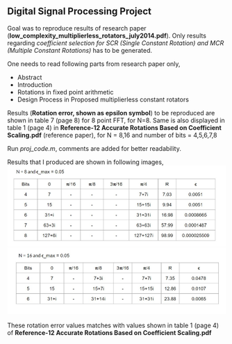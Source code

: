 ## Digital Signal Processing Project

Goal was to reproduce results of research paper (**low_complexity_multiplierless_rotators_july2014.pdf**). Only results regarding *coefficient selection for SCR (Single Constant Rotation) and MCR (Multiple Constant Rotations)* has to be generated. 

One needs to read following parts from research paper only,
* Abstract
* Introduction
* Rotations in fixed point arithmetic
* Design Process in Proposed multiplierless constant rotators

Results (**Rotation error, shown as epsilon symbol**) to be reproduced are shown in table 7 (page 8) for 8 point FFT, for N=8. Same is also displayed in table 1 (page 4) in **Reference-12 Accurate Rotations Based on Coefficient Scaling.pdf** (reference paper), for N = 8,16 and number of bits = 4,5,6,7,8

Run *proj_code.m*, comments are added for better readability.

Results that I produced are shown in following images, 
![1](res_1.png)
![2](res_2.png)

These rotation error values matches with values shown in table 1 (page 4) of **Reference-12 Accurate Rotations Based on Coefficient Scaling.pdf**
